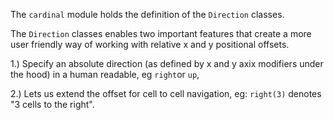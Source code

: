 
The `cardinal` module holds the definition of the `Direction` classes.

The `Direction` classes enables two important features that create a more user friendly way of working with relative x and y positional offsets.

1.) Specify an absolute direction (as defined by x and y axix modifiers under the hood) in a human readable, eg `right`or `up`,

2.) Lets us extend the offset for cell to cell navigation, eg: `right(3)` denotes "3 cells to the right".